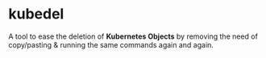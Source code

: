 # kubedel

A tool to ease the deletion of **Kubernetes Objects** by removing the need of copy/pasting & running the same commands again and again.
